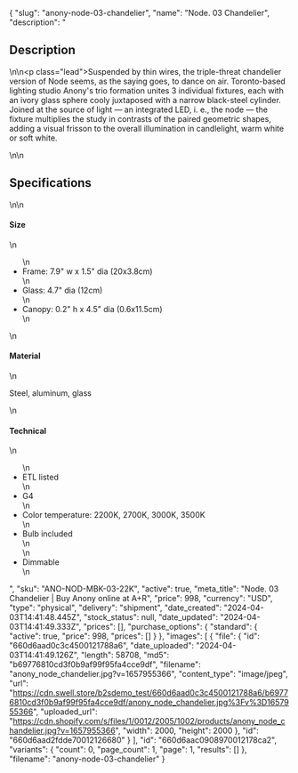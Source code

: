{
  "slug": "anony-node-03-chandelier",
  "name": "Node. 03 Chandelier",
  "description": "<h2>Description</h2>\n<!-- split -->\n<p class=\"lead\">Suspended by thin wires, the triple-threat chandelier version of Node seems, as the saying goes, to dance on air. Toronto-based lighting studio Anony's trio formation unites 3 individual fixtures, each with an ivory glass sphere cooly juxtaposed with a narrow black-steel cylinder. Joined at the source of light — an integrated LED, i. e., the node — the fixture multiplies the study in contrasts of the paired geometric shapes, adding a visual frisson to the overall illumination in candlelight, warm white or soft white.</p>\n<!-- split -->\n<h2>Specifications</h2>\n<!-- split -->\n<h4>Size</h4>\n<ul>\n<li>Frame: 7.9\" w x 1.5\" dia (20x3.8cm)</li>\n<li>Glass: 4.7\" dia (12cm)</li>\n<li>Canopy: 0.2\" h x 4.5\" dia (0.6x11.5cm) </li>\n</ul>\n<h4>Material</h4>\n<p>Steel, aluminum, glass</p>\n<h4>Technical</h4>\n<ul>\n<li>ETL listed</li>\n<li>G4</li>\n<li>Color temperature: 2200K, 2700K, 3000K, 3500K</li>\n<li>Bulb included<br>\n</li>\n<li>Dimmable</li>\n</ul>",
  "sku": "ANO-NOD-MBK-03-22K",
  "active": true,
  "meta_title": "Node. 03 Chandelier | Buy Anony online at A+R",
  "price": 998,
  "currency": "USD",
  "type": "physical",
  "delivery": "shipment",
  "date_created": "2024-04-03T14:41:48.445Z",
  "stock_status": null,
  "date_updated": "2024-04-03T14:41:49.333Z",
  "prices": [],
  "purchase_options": {
    "standard": {
      "active": true,
      "price": 998,
      "prices": []
    }
  },
  "images": [
    {
      "file": {
        "id": "660d6aad0c3c4500121788a6",
        "date_uploaded": "2024-04-03T14:41:49.126Z",
        "length": 58708,
        "md5": "b69776810cd3f0b9af99f95fa4cce9df",
        "filename": "anony_node_chandelier.jpg?v=1657955366",
        "content_type": "image/jpeg",
        "url": "https://cdn.swell.store/b2sdemo_test/660d6aad0c3c4500121788a6/b69776810cd3f0b9af99f95fa4cce9df/anony_node_chandelier.jpg%3Fv%3D1657955366",
        "uploaded_url": "https://cdn.shopify.com/s/files/1/0012/2005/1002/products/anony_node_chandelier.jpg?v=1657955366",
        "width": 2000,
        "height": 2000
      },
      "id": "660d6aad2fdde70012126680"
    }
  ],
  "id": "660d6aac0908970012178ca2",
  "variants": {
    "count": 0,
    "page_count": 1,
    "page": 1,
    "results": []
  },
  "filename": "anony-node-03-chandelier"
}
